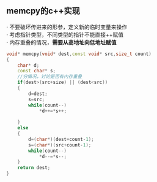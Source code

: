 ## memcpy的c++实现

· 不要破坏传进来的形参，定义新的临时变量来操作\
· 考虑指针类型，不同类型的指针不能直接++赋值\
· 内存重叠的情况，**需要从高地址向低地址赋值**

```C++
void* memcpy(void* dest,const void* src,size_t count)
{
    char* d;
    const char* s;
    //分情况，讨论是否有内存重叠
    if(dest>(src+size) || (dest<src))
    {
        d=dest;
        s=src;
        while(count--)
            *d++=*s++;
        
    }
    else
    {
        d=(char*)(dest+count-1);
        s=(char*)(src+count-1);
        while(count--)
            *d--=*s--;
    }
    return dest;
}
```
